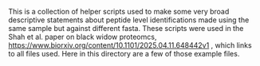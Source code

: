 This is a collection of helper scripts used to make some very broad descriptive statements about peptide level identifications made using the same sample but against different fasta. These scripts were used in the Shah et al. paper on black widow proteomcs, https://www.biorxiv.org/content/10.1101/2025.04.11.648442v1 , which links to all files used. Here in this directory are a few of those example files.